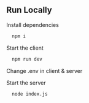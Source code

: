 ## Run Locally

Install dependencies

```bash
  npm i
```

Start the client

```bash
  npm run dev
```

Change .env in client & server

Start the server

```bash
  node index.js
```
